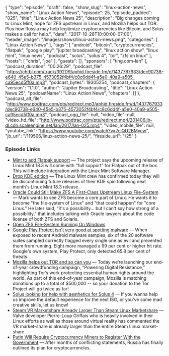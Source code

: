 {
  "type": "episode",
  "draft": false,
  "show_slug": "linux-action-news",
  "show_name": "Linux Action News",
  "episode": 25,
  "episode_padded": "025",
  "title": "Linux Action News 25",
  "description": "Big changes coming to Linux Mint, hope for ZFS upstream in Linux, and Mozilla helps out TOR. Plus how Russia may help legitimize cryptocurrencies like Bitcoin, and Solus makes a call for help.",
  "date": "2017-10-28T10:00:00-07:00",
  "header_image": "/images/shows/linux-action-news.png",
  "categories": [
    "Linux Action News"
  ],
  "tags": [
    "android",
    "bitcoin",
    "cryptocurrencies",
    "flatpak",
    "google play",
    "jupiter broadcasting",
    "linux action show",
    "linux mint",
    "linux news",
    "podcast",
    "solus",
    "solus 4",
    "tor",
    "zfs on linux"
  ],
  "hosts": [
    "chris",
    "joe"
  ],
  "guests": [],
  "sponsors": [
    "ting.com-lan"
  ],
  "podcast_duration": "00:26:29",
  "podcast_file": "https://chtbl.com/track/392D9/aphid.fireside.fm/d/1437767933/dec90738-e640-45e5-b375-4573052f4bf4/c8c6dd4f-a5e0-40a9-a505-ca95ecd5ff0a.mp3",
  "podcast_bytes": 19305254,
  "podcast_chapters": {
    "version": "1.1.0",
    "author": "Jupiter Broadcasting",
    "title": "Linux Action News 25",
    "podcastName": "Linux Action News",
    "chapters": []
  },
  "podcast_alt_file": "http://www.podtrac.com/pts/redirect.mp3/aphid.fireside.fm/d/1437767933/dec90738-e640-45e5-b375-4573052f4bf4/c8c6dd4f-a5e0-40a9-a505-ca95ecd5ff0a.mp3",
  "podcast_ogg_file": null,
  "video_file": null,
  "video_hd_file": "http://www.podtrac.com/pts/redirect.mp4/201406.jb-dl.cdn.scaleengine.net/lan/2017/lan-025.mp4",
  "video_mobile_file": null,
  "youtube_link": "https://www.youtube.com/watch?v=7clQU2BMycw",
  "jb_url": "/119506/linux-action-news-25/",
  "fireside_url": "/25"
}


### Episode Links

  * [Mint to add Flatpak support](http://www.omgubuntu.co.uk/2017/10/linux-mint-18-3-adding-full-support-flatpak "Mint to add Flatpak support") — The project says the upcoming release of Linux Mint 18.3 will come with “full support” for Flatpak out of the box. This will include integration with the Linux Mint Software Manager.
  * [Drop KDE edition](https://www.phoronix.com/scan.php?page=news_item&px=Linux-Mint-Dropping-KDE "Drop KDE edition") — The Linux Mint crew has confirmed today they will be discontinuing future releases of their KDE spin following next month's Linux Mint 18.3 release. 
  * [Oracle Could Still Make ZFS A First-Class Upstream Linux File-System](https://www.phoronix.com/scan.php?page=news_item&px=Oracle-ZFS-2017-Possibility "Oracle Could Still Make ZFS A First-Class Upstream Linux File-System") — Mark wants to see ZFS become a core part of Linux. He wants it to become "the file-system of Linux" and "that could happen" for "core Linux." He later said, "it's a possibility... but I can't say how strong of a possibility," that includes talking with Oracle lawyers about the code license of both ZFS and Solaris. 
  * [Open ZFS File-System Running On Windows](https://www.phoronix.com/scan.php?page=news_item&px=OpenZFS-Windows "Open ZFS File-System Running On Windows")
  * [Google Play Protect isn't very good at spotting malware](https://www.theregister.co.uk/2017/10/26/google_play_android_malware_bad/ "Google Play Protect isn't very good at spotting malware") — When exposed to recent Android malware samples, six of the 20 software suites sampled correctly flagged every single one as evil and prevented them from running. Eight more managed a 99 per cent or higher hit rate. Google's own system, Play Protect, only detected 65.8 per cent of threats.
  * [Mozilla helps out TOR and so can you](https://blog.torproject.org/powering-digital-resistance-help-mozilla "Mozilla helps out TOR and so can you") — Today we’re launching our end-of-year crowdfunding campaign, “Powering Digital Resistance,” highlighting Tor’s work protecting essential human rights around the world. As part of this end-of-year campaign, Mozilla is matching donations up to a total of $500,000 -- so your donation to the Tor Project will go twice as far!
  * [Solus looking for help with aesthetics for Solus 4](https://plus.google.com/+Solus-Project/posts/9S7mhGg3eEN "Solus looking for help with aesthetics for Solus 4") — If you wanna help us improve the default experience for the next ISO, or you've some mad creative skills, let us know! 
  * [Steam VR Marketshare Already Larger Than Steam Linux Marketshare](https://www.phoronix.com/scan.php?page=news_item&px=Steam-More-VR-Than-LInux "Steam VR Marketshare Already Larger Than Steam Linux Marketshare") — Valve developer Pierre-Loup Griffais‏ who is heavily involved in their Linux efforts as well as those around virtual reality has commented the VR market-share is already larger than the entire Steam Linux market-share. 
  * [Putin Will Require Cryptocurrency Miners to Register With the Government](https://motherboard.vice.com/en_us/article/7x4vad/putin-cryptocurrency-russia-mining-regulations-ico-bitcoin-ethereum "Putin Will Require Cryptocurrency Miners to Register With the Government") — After months of conflicting statements, Russia has finally outlined its plan for cryptocurrencies.


